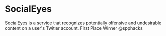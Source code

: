 # SocialEyes
SocialEyes is a service that recognizes potentially offensive and undesirable content on a user's Twitter account. First Place Winner @spphacks
